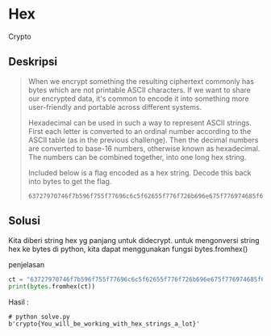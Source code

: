 # Hex
Crypto

## Deskripsi 
> When we encrypt something the resulting ciphertext commonly has bytes which are not printable ASCII characters. If we want to share our encrypted data, it's common to encode it into something more user-friendly and portable across different systems.
>
> Hexadecimal can be used in such a way to represent ASCII strings. First each letter is converted to an ordinal number according to the ASCII table (as in the previous challenge). Then the decimal numbers are converted to base-16 numbers, otherwise known as hexadecimal. The numbers can be combined together, into one long hex string.
>
> Included below is a flag encoded as a hex string. Decode this back into bytes to get the flag.
> ``` console 
> 63727970746f7b596f755f77696c6c5f62655f776f726b696e675f776974685f6865785f737472696e67735f615f6c6f747d
> ```

## Solusi
Kita diberi string hex yg panjang untuk didecrypt. 
untuk mengonversi string hex ke bytes di python, kita dapat menggunakan fungsi bytes.fromhex()

penjelasan 

``` python
ct = "63727970746f7b596f755f77696c6c5f62655f776f726b696e675f776974685f6865785f737472696e67735f615f6c6f747d"
print(bytes.fromhex(ct))
```

Hasil :

``` console
# python solve.py
b'crypto{You_will_be_working_with_hex_strings_a_lot}'
```

